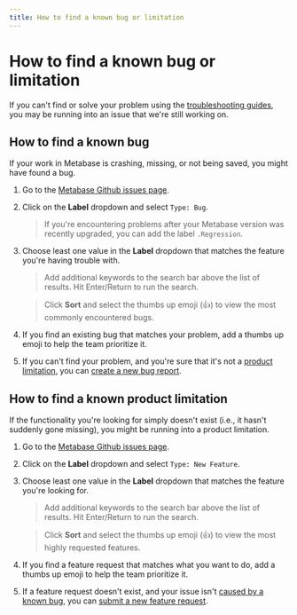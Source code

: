 ```yaml
---
title: How to find a known bug or limitation
---
```


# How to find a known bug or limitation

If you can't find or solve your problem using the [troubleshooting guides](./index.md), you may be running into an issue that we're still working on.

## How to find a known bug

If your work in Metabase is crashing, missing, or not being saved, you might have found a bug.

1. Go to the [Metabase Github issues page](https://github.com/metabase/metabase/issues).

2. Click on the **Label** dropdown and select `Type: Bug`.

   > If you're encountering problems after your Metabase version was recently upgraded, you can add the label `.Regression`.

3. Choose least one value in the **Label** dropdown that matches the feature you're having trouble with.

   > Add additional keywords to the search bar above the list of results. Hit Enter/Return to run the search.

   > Click **Sort** and select the thumbs up emoji (👍) to view the most commonly encountered bugs.

4. If you find an existing bug that matches your problem, add a thumbs up emoji to help the team prioritize it.

5. If you can't find your problem, and you're sure that it's not a [product limitation](#how-to-find-a-known-product-limitation), you can [create a new bug report](./bugs.md).

## How to find a known product limitation

If the functionality you're looking for simply doesn't exist (i.e., it hasn't suddenly gone missing), you might be running into a product limitation.

1. Go to the [Metabase Github issues page](https://github.com/metabase/metabase/issues).

2. Click on the **Label** dropdown and select `Type: New Feature`.

3. Choose least one value in the **Label** dropdown that matches the feature you're looking for.

   > Add additional keywords to the search bar above the list of results. Hit Enter/Return to run the search.

   > Click **Sort** and select the thumbs up emoji (👍) to view the most highly requested features.

4. If you find a feature request that matches what you want to do, add a thumbs up emoji to help the team prioritize it.

5. If a feature request doesn't exist, and your issue isn't [caused by a known bug](#how-to-find-a-known-bug), you can [submit a new feature request](./requesting-new-features.md).
